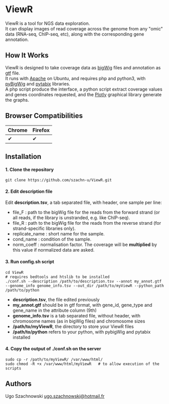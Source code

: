 # ViewR

ViewR is a tool for NGS data exploration.  
It can display images of read coverage across the genome from any "omic" data (RNA-seq, ChIP-seq, etc), along with the corresponding gene annotation.

## How It Works

ViewR is designed to take coverage data as [bigWig](https://genome.ucsc.edu/goldenPath/help/bigWig.html) files and annotation as [gtf](https://www.ensembl.org/info/website/upload/gff.html) file.  
It runs with [Apache](https://httpd.apache.org/) on Ubuntu, and requires php and python3, with [pyBigWig](https://github.com/deeptools/pyBigWig) and [pytabix](https://github.com/slowkow/pytabix) libraries.  
A php script produce the interface, a python script extract coverage values and genes coordinates requested, and the [Plotly](https://plotly.com/javascript/) graphical library generate the graphs.  

## Browser Compatibilities

| Chrome | Firefox | 
| ------ | ------- |
| ✔      | ✔       |

## Installation

#### 1. Clone the repository
```
git clone https://github.com/szachn-u/ViewR.git
```
#### 2. Edit description file
Edit **description.tsv**, a tab separated file, with header, one sample per line:  
 - file_F : path to the bigWig file for the reads from the forward strand (or all reads, if the library is unstranded, e.g. like ChIP-seq).  
 - file_R : path to the bigWig file for the reads from the reverse strand (for strand-specific libraries only).  
 - replicate_name : short name for the sample.  
 - cond_name : condition of the sample.  
 - norm_coeff : normalisation factor. The coverage will be **multiplied** by this value if normalized data are asked.  
  
#### 3. Run config.sh script
```
cd ViewR
# requires bedtools and htslib to be installed
./conf.sh --description /path/to/description.tsv --annot my_annot.gtf --genome_info genome_info.tsv --out_dir /path/to/myViewR --python_path /path/to/python
```
- **description.tsv**, the file edited previously
- **my_annot.gtf** should be in gtf format, with gene_id, gene_type and gene_name in the attribute column (9th)
- **genome_info.tsv** is a tab separated file, without header, with chromosome names (as in bigWig files) and chromosome sizes
- **/path/to/myViewR**, the directory to store your ViewR files
- **/path/to/python** refers to your python, with pybigWig and pytabix installed
  
#### 4. Copy the output of ./conf.sh on the server
```
sudo cp -r /path/to/myViewR/ /var/www/html/
sudo chmod -R +x /var/www/html/myViewR   # to allow execution of the scripts
```
  
## Authors
Ugo Szachnowski <ugo.szachnowski@hotmail.fr>
